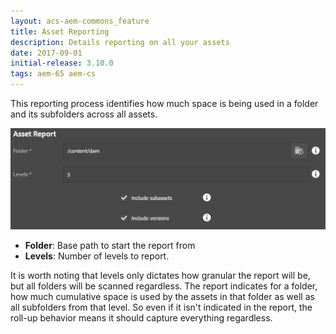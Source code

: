 ```yaml
---
layout: acs-aem-commons_feature
title: Asset Reporting
description: Details reporting on all your assets
date: 2017-09-01
initial-release: 3.10.0
tags: aem-65 aem-cs
---
```


This reporting process identifies how much space is being used in a folder and its subfolders across all assets.

![Asset Report](./images/asset-report.png)

* **Folder**: Base path to start the report from
* **Levels**: Number of levels to report.

It is worth noting that levels only dictates how granular the report will be, but all folders will be scanned regardless.  The report indicates for a folder, how much cumulative space is used by the assets in that folder as well as all subfolders from that level.  So even if it isn't indicated in the report, the roll-up behavior means it should capture everything regardless.
